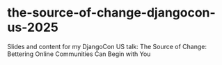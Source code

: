 # the-source-of-change-djangocon-us-2025
Slides and content for my DjangoCon US talk: The Source of Change: Bettering Online Communities Can Begin with You
